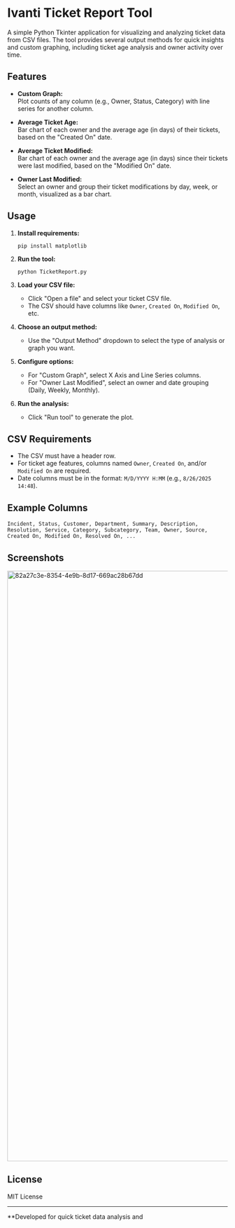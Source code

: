 # Ivanti Ticket Report Tool

A simple Python Tkinter application for visualizing and analyzing ticket data from CSV files. The tool provides several output methods for quick insights and custom graphing, including ticket age analysis and owner activity over time.

## Features

- **Custom Graph:**  
  Plot counts of any column (e.g., Owner, Status, Category) with line series for another column.

- **Average Ticket Age:**  
  Bar chart of each owner and the average age (in days) of their tickets, based on the "Created On" date.

- **Average Ticket Modified:**  
  Bar chart of each owner and the average age (in days) since their tickets were last modified, based on the "Modified On" date.

- **Owner Last Modified:**  
  Select an owner and group their ticket modifications by day, week, or month, visualized as a bar chart.

## Usage

1. **Install requirements:**
   ```
   pip install matplotlib
   ```

2. **Run the tool:**
   ```
   python TicketReport.py
   ```

3. **Load your CSV file:**
   - Click "Open a file" and select your ticket CSV file.
   - The CSV should have columns like `Owner`, `Created On`, `Modified On`, etc.

4. **Choose an output method:**
   - Use the "Output Method" dropdown to select the type of analysis or graph you want.

5. **Configure options:**
   - For "Custom Graph", select X Axis and Line Series columns.
   - For "Owner Last Modified", select an owner and date grouping (Daily, Weekly, Monthly).

6. **Run the analysis:**
   - Click "Run tool" to generate the plot.

## CSV Requirements

- The CSV must have a header row.
- For ticket age features, columns named `Owner`, `Created On`, and/or `Modified On` are required.
- Date columns must be in the format: `M/D/YYYY H:MM` (e.g., `8/26/2025 14:48`).

## Example Columns

```
Incident, Status, Customer, Department, Summary, Description, Resolution, Service, Category, Subcategory, Team, Owner, Source, Created On, Modified On, Resolved On, ...
```

## Screenshots

<img width="2000" height="1347" alt="82a27c3e-8354-4e9b-8d17-669ac28b67dd" src="https://github.com/user-attachments/assets/513a0db4-ba95-46da-947b-da1229cbfa50" />


## License

MIT License

---

**Developed for quick ticket data analysis and
